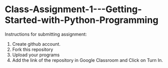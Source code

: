 # Class-Assignment-1---Getting-Started-with-Python-Programming

Instructions for submitting assignment:
1. Create github account.
2. Fork this repository
3. Upload your programs 
4. Add the link of the repository in Google Classroom and Click on Turn In.
